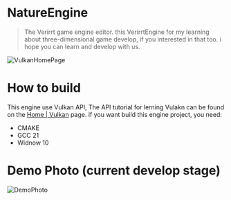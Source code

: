 # NatureEngine

> The Verirrt game engine editor. this VerirrtEngine for my learning about three-dimensional game develop, if you interested in that too. i hope you can learn and develop with us.

![VulkanHomePage](https://github.com/bit-fashion/VerirrtEngine/blob/master/Engine/Resource/VulkanHomePage.png)

# How to build

This engine use Vulkan API, The API tutorial for lerning Vulakn can be found on the [Home | Vulkan](https://www.vulkan.org/) page. if you want build this engine project, you need:

- CMAKE
- GCC 21
- Widnow 10

# Demo Photo (current develop stage)

![DemoPhoto](https://github.com/bit-fashion/VerirrtEngine/blob/master/Doc/DemoPhoto.png)
